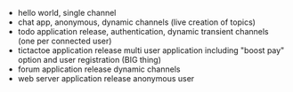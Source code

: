 * hello world, single channel
* chat app, anonymous, dynamic channels (live creation of topics)
* todo application release, authentication, dynamic transient channels (one per connected user)
* tictactoe application release multi user application including "boost pay" option and user registration (BIG thing)
* forum application release dynamic channels
* web server application release anonymous user
